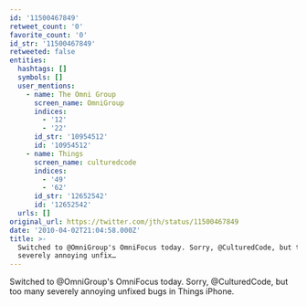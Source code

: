 ```yaml
---
id: '11500467849'
retweet_count: '0'
favorite_count: '0'
id_str: '11500467849'
retweeted: false
entities:
  hashtags: []
  symbols: []
  user_mentions:
    - name: The Omni Group
      screen_name: OmniGroup
      indices:
        - '12'
        - '22'
      id_str: '10954512'
      id: '10954512'
    - name: Things
      screen_name: culturedcode
      indices:
        - '49'
        - '62'
      id_str: '12652542'
      id: '12652542'
  urls: []
original_url: https://twitter.com/jth/status/11500467849
date: '2010-04-02T21:04:58.000Z'
title: >-
  Switched to @OmniGroup's OmniFocus today. Sorry, @CulturedCode, but too many
  severely annoying unfix…
---
```


Switched to @OmniGroup's OmniFocus today. Sorry, @CulturedCode, but too many severely annoying unfixed bugs in Things iPhone.